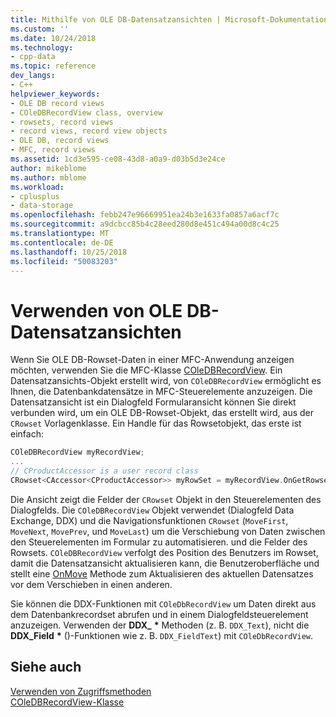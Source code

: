 ```yaml
---
title: Mithilfe von OLE DB-Datensatzansichten | Microsoft-Dokumentation
ms.custom: ''
ms.date: 10/24/2018
ms.technology:
- cpp-data
ms.topic: reference
dev_langs:
- C++
helpviewer_keywords:
- OLE DB record views
- COleDBRecordView class, overview
- rowsets, record views
- record views, record view objects
- OLE DB, record views
- MFC, record views
ms.assetid: 1cd3e595-ce08-43d8-a0a9-d03b5d3e24ce
author: mikeblome
ms.author: mblome
ms.workload:
- cplusplus
- data-storage
ms.openlocfilehash: febb247e96669951ea24b3e1633fa0857a6acf7c
ms.sourcegitcommit: a9dcbcc85b4c28eed280d8e451c494a00d8c4c25
ms.translationtype: MT
ms.contentlocale: de-DE
ms.lasthandoff: 10/25/2018
ms.locfileid: "50083203"
---
```

# <a name="using-ole-db-record-views"></a>Verwenden von OLE DB-Datensatzansichten

Wenn Sie OLE DB-Rowset-Daten in einer MFC-Anwendung anzeigen möchten, verwenden Sie die MFC-Klasse [COleDBRecordView](../../mfc/reference/coledbrecordview-class.md). Ein Datensatzansichts-Objekt erstellt wird, von `COleDBRecordView` ermöglicht es Ihnen, die Datenbankdatensätze in MFC-Steuerelemente anzuzeigen. Die Datensatzansicht ist ein Dialogfeld Formularansicht können Sie direkt verbunden wird, um ein OLE DB-Rowset-Objekt, das erstellt wird, aus der `CRowset` Vorlagenklasse. Ein Handle für das Rowsetobjekt, das erste ist einfach:

```cpp
COleDBRecordView myRecordView;
...
// CProductAccessor is a user record class
CRowset<CAccessor<CProductAccessor>> myRowSet = myRecordView.OnGetRowset();
```

Die Ansicht zeigt die Felder der `CRowset` Objekt in den Steuerelementen des Dialogfelds. Die `COleDBRecordView` Objekt verwendet (Dialogfeld Data Exchange, DDX) und die Navigationsfunktionen `CRowset` (`MoveFirst`, `MoveNext`, `MovePrev`, und `MoveLast`) um die Verschiebung von Daten zwischen den Steuerelementen im Formular zu automatisieren. und die Felder des Rowsets. `COleDBRecordView` verfolgt des Position des Benutzers im Rowset, damit die Datensatzansicht aktualisieren kann, die Benutzeroberfläche und stellt eine [OnMove](../../mfc/reference/coledbrecordview-class.md#onmove) Methode zum Aktualisieren des aktuellen Datensatzes vor dem Verschieben in einen anderen.

Sie können die DDX-Funktionen mit `COleDbRecordView` um Daten direkt aus dem Datenbankrecordset abrufen und in einem Dialogfeldsteuerelement anzuzeigen. Verwenden der **DDX_** <strong>\*</strong> Methoden (z. B. `DDX_Text`), nicht die **DDX_Field** <strong>\*</strong> ()-Funktionen wie z. B. `DDX_FieldText`) mit `COleDbRecordView`.

## <a name="see-also"></a>Siehe auch

[Verwenden von Zugriffsmethoden](../../data/oledb/using-accessors.md)<br/>
[COleDBRecordView-Klasse](../../mfc/reference/coledbrecordview-class.md)<br/>
